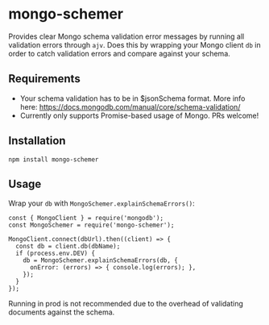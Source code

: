 # mongo-schemer

Provides clear Mongo schema validation error messages by running all validation errors through `ajv`. Does this by wrapping your Mongo client `db` in order to catch validation errors and compare against your schema.

## Requirements

- Your schema validation has to be in $jsonSchema format. More info here: https://docs.mongodb.com/manual/core/schema-validation/
- Currently only supports Promise-based usage of Mongo. PRs welcome!

## Installation

```
npm install mongo-schemer
```

## Usage

Wrap your `db` with `MongoSchemer.explainSchemaErrors()`:

```
const { MongoClient } = require('mongodb');
const MongoSchemer = require('mongo-schemer');

MongoClient.connect(dbUrl).then((client) => {
  const db = client.db(dbName);
  if (process.env.DEV) {
    db = MongoSchemer.explainSchemaErrors(db, {
      onError: (errors) => { console.log(errors); },
    });
  }
});
```

Running in prod is not recommended due to the overhead of validating documents against the schema.
